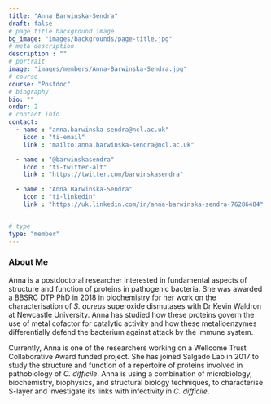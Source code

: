 ```yaml
---
title: "Anna Barwinska-Sendra"
draft: false
# page title background image
bg_image: "images/backgrounds/page-title.jpg"
# meta description
description : ""
# portrait
image: "images/members/Anna-Barwinska-Sendra.jpg"
# course
course: "Postdoc"
# biography
bio: ""
order: 2
# contact info
contact:
  - name : "anna.barwinska-sendra@ncl.ac.uk"
    icon : "ti-email"
    link : "mailto:anna.barwinska-sendra@ncl.ac.uk"

  - name : "@barwinskasendra"
    icon : "ti-twitter-alt"
    link : "https://twitter.com/barwinskasendra"

  - name : "Anna Barwinska-Sendra"
    icon : "ti-linkedin"
    link : "https://uk.linkedin.com/in/anna-barwinska-sendra-76286484"


# type
type: "member"
---
```


### About Me

Anna is a postdoctoral researcher interested in fundamental aspects of  structure and function of proteins in pathogenic bacteria. 
She was awarded a BBSRC DTP PhD in 2018 in biochemistry for her work  on the characterisation of _S. aureus_ superoxide dismutases with Dr Kevin Waldron at Newcastle University. Anna has studied how these proteins govern the use of metal cofactor for catalytic activity and how these metalloenzymes differentially defend the bacterium against attack by the immune system. 

Currently, Anna is one of the researchers working on a Wellcome Trust Collaborative Award funded project. She has joined Salgado Lab in 2017 to study the structure and function of a repertoire of proteins involved in pathobiology of _C. difficile_.
Anna is using a combination of microbiology, biochemistry, biophysics, and structural biology techniques, to characterise S-layer and investigate its links with infectivity in _C. difficile_.